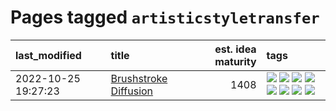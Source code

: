 # Pages tagged `artisticstyletransfer`

|last_modified|title|est. idea maturity|tags
|:---|:---|---:|:---|
|2022-10-25 19:27:23|[Brushstroke Diffusion](../brushstroke-diffusion.md)|1408|[![](https://img.shields.io/badge/tag-artisticstyletransfer-b7fb0)](../tags/artisticstyletransfer.md) [![](https://img.shields.io/badge/tag-creativity-b25b5)](../tags/creativity.md) [![](https://img.shields.io/badge/tag-deepgenerativemodeling-76bb24)](../tags/deepgenerativemodeling.md) [![](https://img.shields.io/badge/tag-experimental-aa21fc)](../tags/experimental.md) [![](https://img.shields.io/badge/tag-imageprocessing-496a1)](../tags/imageprocessing.md) [![](https://img.shields.io/badge/tag-modeltraining-683f3)](../tags/modeltraining.md) [![](https://img.shields.io/badge/tag-painting-96bcc)](../tags/painting.md) [![](https://img.shields.io/badge/tag-wip-c4c41f)](../tags/wip.md)|